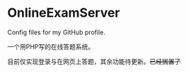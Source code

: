 # OnlineExamServer
Config files for my GitHub profile.

一个用PHP写的在线答题系统。

目前仅实现登录与在网页上答题，其余功能待更新。~~已经搁置了~~
